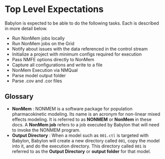 # Top Level Expectations
Babylon is expected to be able to do the following tasks. Each is described in more detail below.

* Run NonMem jobs locally
* Run NonMem jobs on the Grid
* Notify about issues with the data referenced in the control stream
* Initialize a project with minimum configs required for execution
* Pass NMFE options directly to NonMem
* Capture all configurations and write to a file
* NonMem Execution via NMQual
* Parse model output folder
* Parse .cov and .cor files

## Glossary

* __NonMem__ : NONMEM is a software package for population pharmacokinetic modeling. Its name is an acronym for 
non-linear mixed effects modeling. It is referred to as __NONMEM__ or __NonMem__ in these docs. A __NonMem job__ refers
to a job executed by Babylon that will need to invoke the NONMEM program.
* __Output Directory__ : When a model such as `001.ctl` is targeted with Babylon, Babylon will create a new directory
called `001`, copy the model into it, and do the execution directory. This directory called `001` is referred to
as the __Output Directory__ or __output folder__ for that model. 